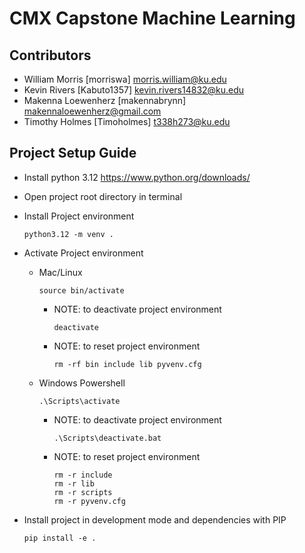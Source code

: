 # CMX Capstone Machine Learning

## Contributors
- William Morris [morriswa] morris.william@ku.edu
- Kevin Rivers [Kabuto1357] kevin.rivers14832@ku.edu
- Makenna Loewenherz [makennabrynn] makennaloewenherz@gmail.com
- Timothy Holmes [Timoholmes] t338h273@ku.edu


## Project Setup Guide
- Install python 3.12 https://www.python.org/downloads/
- Open project root directory in terminal
- Install Project environment

      python3.12 -m venv .
- Activate Project environment
    - Mac/Linux

          source bin/activate
        - NOTE: to deactivate project environment

              deactivate
        - NOTE: to reset project environment 

              rm -rf bin include lib pyvenv.cfg
    - Windows Powershell

          .\Scripts\activate
        - NOTE: to deactivate project environment

              .\Scripts\deactivate.bat
        - NOTE: to reset project environment 

              rm -r include
              rm -r lib 
              rm -r scripts
              rm -r pyvenv.cfg
- Install project in development mode and dependencies with PIP 

      pip install -e .
